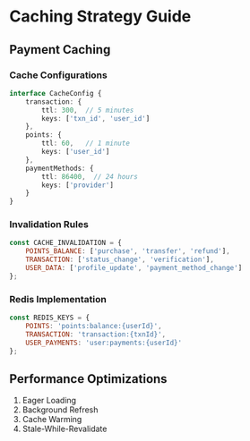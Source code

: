 # Caching Strategy Guide

## Payment Caching

### Cache Configurations
```typescript
interface CacheConfig {
    transaction: {
        ttl: 300,  // 5 minutes
        keys: ['txn_id', 'user_id']
    },
    points: {
        ttl: 60,   // 1 minute
        keys: ['user_id']
    },
    paymentMethods: {
        ttl: 86400,  // 24 hours
        keys: ['provider']
    }
}
```

### Invalidation Rules
```javascript
const CACHE_INVALIDATION = {
    POINTS_BALANCE: ['purchase', 'transfer', 'refund'],
    TRANSACTION: ['status_change', 'verification'],
    USER_DATA: ['profile_update', 'payment_method_change']
};
```

### Redis Implementation
```javascript
const REDIS_KEYS = {
    POINTS: 'points:balance:{userId}',
    TRANSACTION: 'transaction:{txnId}',
    USER_PAYMENTS: 'user:payments:{userId}'
};
```

## Performance Optimizations
1. Eager Loading
2. Background Refresh
3. Cache Warming
4. Stale-While-Revalidate
